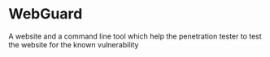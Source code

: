 # WebGuard
A website and a command line tool which help the penetration tester to test the website for the known vulnerability

